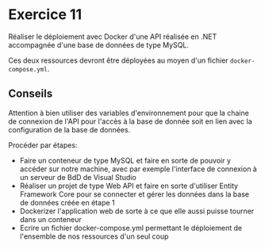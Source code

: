 # Exercice 11

Réaliser le déploiement avec Docker d'une API réalisée en .NET accompagnée d'une base de données de type MySQL. 

Ces deux ressources devront être déployées au moyen d'un fichier `docker-compose.yml`. 

## Conseils 

Attention à bien utiliser des variables d'environnement pour que la chaine de connexion de l'API pour l'accès à la base de donnée soit en lien avec la configuration de la base de données. 

Procéder par étapes: 

* Faire un conteneur de type MySQL et faire en sorte de pouvoir y accéder sur notre machine, avec par exemple l'interface de connexion à un serveur de BdD de Visual Studio
* Réaliser un projet de type Web API et faire en sorte d'utiliser Entity Framework Core pour se connecter et gérer les données dans la base de données créée en étape 1
* Dockerizer l'application web de sorte à ce que elle aussi puisse tourner dans un conteneur
* Ecrire un fichier docker-compose.yml permettant le déploiement de l'ensemble de nos ressources d'un seul coup
